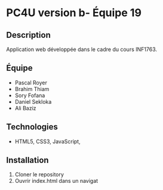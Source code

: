 # PC4U version b- Équipe 19
## Description
Application web développée dans le cadre du cours INF1763.
## Équipe
- Pascal Royer 
- Brahim Thiam
- Sory Fofana
- Daniel Sekloka
- Ali Baziz

## Technologies
- HTML5, CSS3, JavaScript, 
## Installation
1. Cloner le repository
2. Ouvrir index.html dans un navigat
